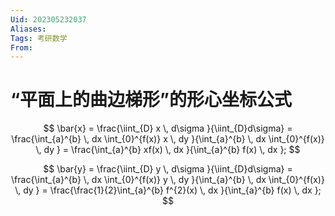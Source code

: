 ```yaml
---
Uid: 202305232037
Aliases: 
Tags: 考研数学
From: 
---
```

# “平面上的曲边梯形”的形心坐标公式

$$
\bar{x} = \frac{\iint_{D} x \, d\sigma }{\iint_{D}d\sigma} = \frac{\int_{a}^{b}  \, dx \int_{0}^{f(x)} x \, dy }{\int_{a}^{b}  \, dx \int_{0}^{f(x)}  \, dy } = \frac{\int_{a}^{b} xf(x) \, dx }{\int_{a}^{b} f(x) \, dx };
$$

$$
\bar{y} = \frac{\iint_{D} y \, d\sigma }{\iint_{D}d\sigma} = \frac{\int_{a}^{b}  \, dx \int_{0}^{f(x)} y \, dy }{\int_{a}^{b}  \, dx \int_{0}^{f(x)}  \, dy } = \frac{\frac{1}{2}\int_{a}^{b} f^{2}(x) \, dx }{\int_{a}^{b} f(x) \, dx };
$$